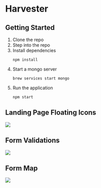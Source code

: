 # Harvester

## Getting Started

1. Clone the repo
2. Step into the repo
3. Install dependencies
	```
	npm install
	```
4. Start a mongo server
	```
	brew services start mongo
	```
5. Run the application
	```
	npm start
	```

## Landing Page Floating Icons

![](https://cl.ly/1A1X2s033k0k/download/Image%202016-11-20%20at%205.59.02%20PM.png)


## Form Validations

![](https://cl.ly/0o2m1A1M1A2F/Image%202016-11-20%20at%205.59.52%20PM.png)


## Form Map

![](https://cl.ly/032k052c1O0o/Image%202016-11-20%20at%206.13.26%20PM.png)
